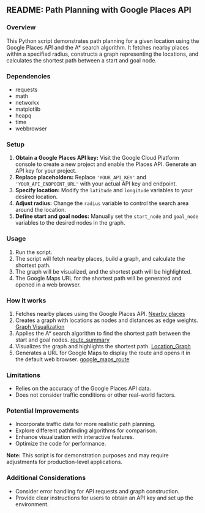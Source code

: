 ## README: Path Planning with Google Places API

### Overview

This Python script demonstrates path planning for a given location using the Google Places API and the A\* search algorithm. It fetches nearby places within a specified radius, constructs a graph representing the locations, and calculates the shortest path between a start and goal node.

### Dependencies

- requests
- math
- networkx
- matplotlib
- heapq
- time
- webbrowser

### Setup

1. **Obtain a Google Places API key:** Visit the Google Cloud Platform console to create a new project and enable the Places API. Generate an API key for your project.
2. **Replace placeholders:** Replace `'YOUR_API_KEY'` and `'YOUR_API_ENDPOINT_URL'` with your actual API key and endpoint.
3. **Specify location:** Modify the `latitude` and `longitude` variables to your desired location.
4. **Adjust radius:** Change the `radius` variable to control the search area around the location.
5. **Define start and goal nodes:** Manually set the `start_node` and `goal_node` variables to the desired nodes in the graph.

### Usage

1. Run the script.
2. The script will fetch nearby places, build a graph, and calculate the shortest path.
3. The graph will be visualized, and the shortest path will be highlighted.
4. The Google Maps URL for the shortest path will be generated and opened in a web browser.

### How it works

1. Fetches nearby places using the Google Places API.
[Nearby places](https://github.com/Shreya-H/AutonomousVehicle_PathPlanning/blob/main/images.txt/Nearby_places.png?raw=true.png)
2. Creates a graph with locations as nodes and distances as edge weights.
[Graph Visualization](https://github.com/Shreya-H/AutonomousVehicle_PathPlanning/blob/main/images.txt/graph_visualization.png)
3. Applies the A* search algorithm to find the shortest path between the start and goal nodes.
[route_summary](https://github.com/Shreya-H/AutonomousVehicle_PathPlanning/blob/main/images.txt/Route_summary.png?raw=true.png)
4. Visualizes the graph and highlights the shortest path.
[Location_Graph](https://github.com/Shreya-H/AutonomousVehicle_PathPlanning/blob/main/images.txt/Location_graph.png?raw=true.png)
5. Generates a URL for Google Maps to display the route and opens it in the default web browser.
[google_maps_route](https://github.com/Shreya-H/AutonomousVehicle_PathPlanning/blob/main/images.txt/googlemapsroute.jpg?raw=true.jpg)



### Limitations

- Relies on the accuracy of the Google Places API data.
- Does not consider traffic conditions or other real-world factors.

### Potential Improvements

- Incorporate traffic data for more realistic path planning.
- Explore different pathfinding algorithms for comparison.
- Enhance visualization with interactive features.
- Optimize the code for performance.

**Note:** This script is for demonstration purposes and may require adjustments for production-level applications.

### Additional Considerations

- Consider error handling for API requests and graph construction.
- Provide clear instructions for users to obtain an API key and set up the environment.

